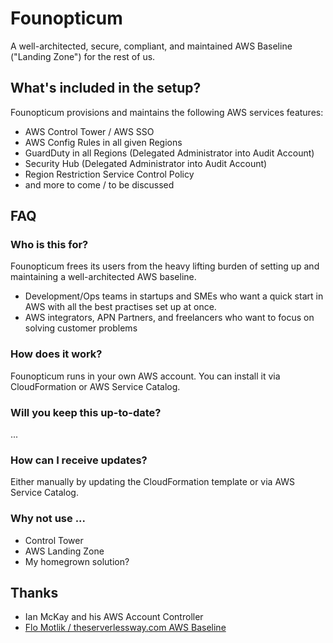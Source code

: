 # Founopticum

A well-architected, secure, compliant, and maintained AWS Baseline ("Landing Zone") for the rest of us. 

## What's included in the setup?

Founopticum provisions and maintains the following AWS services features:

- AWS Control Tower / AWS SSO
- AWS Config Rules in all given Regions
- GuardDuty in all Regions (Delegated Administrator into Audit Account)
- Security Hub (Delegated Administrator into Audit Account) 
- Region Restriction Service Control Policy
- and more to come / to be discussed

## FAQ

### Who is this for?

Founopticum frees its users from the heavy lifting burden of setting up and maintaining a well-architected AWS baseline.

 - Development/Ops teams in startups and SMEs who want a quick start in AWS with all the best practises set up at once.
 - AWS integrators, APN Partners, and freelancers who want to focus on solving customer problems

### How does it work?

Founopticum runs in your own AWS account. You can install it via CloudFormation or AWS Service Catalog. 

### Will you keep this up-to-date?

...

### How can I receive updates?

Either manually by updating the CloudFormation template or via AWS Service Catalog. 

### Why not use ...

 - Control Tower
 - AWS Landing Zone
 - My homegrown solution?
 
## Thanks

 - Ian McKay and his AWS Account Controller
 - [Flo Motlik / theserverlessway.com AWS Baseline](https://github.com/theserverlessway/aws-baseline)
